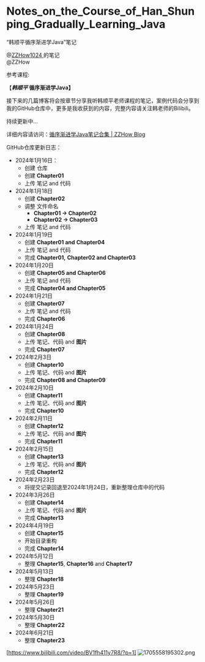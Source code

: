 # Notes_on_the_Course_of_Han_Shunping_Gradually_Learning_Java
“韩顺平循序渐进学Java”笔记

@[ZZHow1024  ](https://github.com/ZZHow1024)的笔记  
@ZZHow

参考课程:

【***韩顺平* 循序渐进学Java】**

接下来的几篇博客将会按章节分享我听韩顺平老师课程的笔记，案例代码会分享到我的GitHub仓库中，更多是我收获到的内容，完整内容请关注韩老师的Bilibili。

持续更新中…

详细内容请访问：[循序渐进学Java笔记合集 | ZZHow Blog](https://blog.zzhow.com/article/hspJava)

GitHub仓库更新日志：

- 2024年1月16日：
    - 创建 仓库
    - 创建 **Chapter01**
    - 上传 笔记 and 代码
- 2024年1月18日
    - 创建 **Chapter02**
    - 调整 文件命名
        - **Chapter01 → Chapter02**
        - **Chapter02 → Chapter03**
    - 上传 笔记 and 代码
- 2024年1月19日
    - 创建 **Chapter01 and** **Chapter04**
    - 上传 笔记 and 代码
    - 完成 **Chapter01,** **Chapter02 and Chapter03**
- 2024年1月20日
    - 创建 **Chapter05 and** **Chapter06**
    - 上传 笔记 and 代码
    - 完成 **Chapter04 and Chapter05**
- 2024年1月21日
    - 创建 **Chapter07**
    - 上传 笔记 and 代码
    - 完成 **Chapter06**
- 2024年1月24日
    - 创建 **Chapter08**
    - 上传 笔记、代码 and **图片**
    - 完成 **Chapter07**
- 2024年2月3日
    - 创建 **Chapter10**
    - 上传 笔记、代码 and **图片**
    - 完成 **Chapter08 and Chapter09**
- 2024年2月10日
    - 创建 **Chapter11**
    - 上传 笔记、代码 and **图片**
    - 完成 **Chapter10**
- 2024年2月11日
    - 创建 **Chapter12**
    - 上传 笔记、代码 and **图片**
    - 完成 **Chapter11**
- 2024年2月15日
    - 创建 **Chapter13**
    - 上传 笔记、代码 and **图片**
    - 完成 **Chapter12**
- 2024年2月23日
    - 将提交记录回退至2024年1月24日，重新整理仓库中的代码
- 2024年3月26日
    - 创建 **Chapter14**
    - 上传 笔记、代码 and **图片**
    - 完成 **Chapter13**
- 2024年4月19日
    - 创建 **Chapter15**
    - 开始目录重构
    - 完成 **Chapter14**
- 2024年5月12日
    - 整理 **Chapter15**, **Chapter16** and **Chapter17**
- 2024年5月13日
    - 整理 **Chapter18**
- 2024年5月23日
    - 整理 **Chapter19**
- 2024年5月26日
    - 整理 **Chapter21**
- 2024年5月30日
    - 整理 **Chapter22**
- 2024年6月21日
    - 整理 **Chapter23**

[https://www.bilibili.com/video/BV1fh411y7R8/?p=1]
![1705558195302.png](https://www.notion.so/image/https%3A%2F%2Fprod-files-secure.s3.us-west-2.amazonaws.com%2F4b165318-6383-451c-8845-110b786c9f0a%2F215c7826-8f8e-456f-a6b4-62891fafca9e%2F1705558195302.png?table=block&id=8d67b0e0-92a9-4dc0-99e1-8cc6bda8aeca&t=8d67b0e0-92a9-4dc0-99e1-8cc6bda8aeca)
